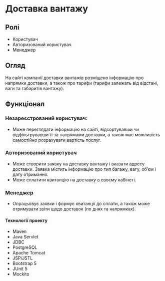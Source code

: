 # Доставка вантажу
## Ролі
* Користувач
* Авторизований користувач
* Менеджер
## Огляд
На сайті компанії доставки вантажів розміщено інформацію про напрямки доставки, 
а також про тарифи (тарифи залежать від відстані, ваги та габаритів вантажу).
## Функціонал
### Незареєстрований користувач: 
* Може переглядати інформацію на сайті, 
відсортувавши чи відфільтрувавши її за напрямами доставки, 
а також має можливість самостійно розрахувати вартість послуг.
### Авторизований користувач
* Може створити заявку на доставку вантажу і вказати адресу доставки. 
Заявка містить інформацію про тип багажу, вагу, об’єм і дату отримання.
* Може сплатити квитанцію на доставку в своєму кабінеті.
### Менеджер 
* Опрацьовує заявки і формує квитанції до сплати, 
а також може отримувати звіти щодо доставок (по днях та напрямках).
#### Технології проекту
* Maven
* Java Servlet
* JDBC
* PostgreSQL
* Apache Tomcat
* JSP/JSTL
* Bootstrap 5
* JUnit 5
* Mockito
